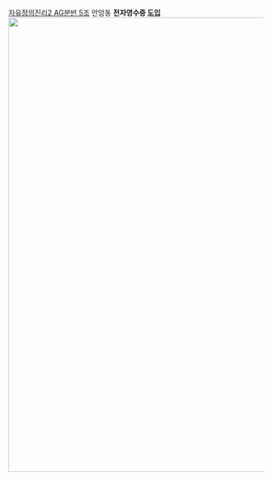 <a href="https://ge.korea.ac.kr/ge/about/justice.do">자유정의진리2 AG분반 5조</a> 안암동 <strong>전자영수증 <u>도입</strong></u>
<br>
<img src="C:\Users\강해나\Desktop\2학기 수업 자료\html 코딩한 것\web\화면 캡처 2021-12-06 072635.png" width="900">
